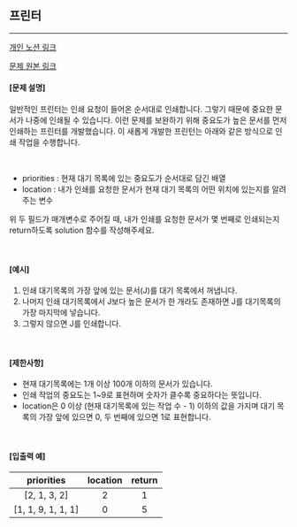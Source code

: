 ## 프린터

----
[개인 노션 링크](https://leedongyeop.notion.site/8170e8dbe92045f39f75830a1dd70fe9)

[문제 원본 링크](https://programmers.co.kr/learn/courses/30/lessons/42587)
<br/>

#### [문제 설명]

일반적인 프린터는 인쇄 요청이 들어온 순서대로 인쇄합니다.
그렇기 때문에 중요한 문서가 나중에 인쇄될 수 있습니다.
이런 문제를 보완하기 위해 중요도가 높은 문서를 먼저 인쇄하는 프린터를 개발했습니다.
이 새롭게 개발한 프린턴는 아래와 같은 방식으로 인쇄 작업을 수행합니다.

<br/>

- priorities : 현재 대기 목록에 있는 중요도가 순서대로 담긴 배열 
- location : 내가 인쇄를 요청한 문서가 현재 대기 목록의 어떤 위치에 있는지를 알려주는 변수

위 두 필드가 매개변수로 주어질 때, 내가 인쇄를 요청한 문서가 몇 번째로 인쇄되는지 return하도록 solution 함수를 작성해주세요.

<br/>

#### [예시]

1. 인쇄 대기목록의 가장 앞에 있는 문서(J)를 대기 목록에서 꺼냅니다.
2. 나머지 인쇄 대기목록에서 J보다 높은 문서가 한 개라도 존재하면 J를 대기목록의 가장 마지막에 넣습니다.
3. 그렇지 않으면 J를 인쇄합니다.

<br/>


#### [제한사항]

- 현재 대기목록에는 1개 이상 100개 이하의 문서가 있습니다.
- 인쇄 작업의 중요도는 1~9로 표현하며 숫자가 클수록 중요하다는 뜻입니다.
- location은 0 이상 (현재 대기목록에 있는 작업 수 - 1) 이하의 값을 가지며 대기 목록의 가장 앞에 있으면 0, 두 번째에 있으면 1로 표현합니다.

<br/>


#### [입출력 예]
|priorities |	location |return |
|:--------:|:---------:|:-------:|
|[2, 1, 3, 2]	| 2    |       	1|
|[1, 1, 9, 1, 1, 1]	| 0|	    5|

